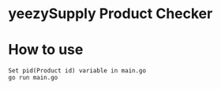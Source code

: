 # yeezySupply Product Checker
# How to use
```
Set pid(Product id) variable in main.go
go run main.go
```
